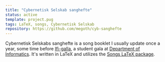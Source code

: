 ```yaml
---
title: "Cybernetisk Selskab sanghefte"
status: active
template: project.pug
tags: LaTeX, songs, Cybernetisk Selskab
repository: https://github.com/megoth/cyb-sanghefte
---
```


Cybernetisk Selskabs sanghefte is a song booklet I usually update once a year, some time before [Ifi-galla](http://galla.cyb.no), a student gala at [Department of Informatics](http://ifi.uio.no). It's written in LaTeX and utilizes the [Songs LaTeX package](http://songs.sourceforge.net/).
